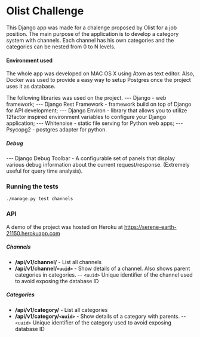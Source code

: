 # Olist Challenge

This Django app was made for a chalenge proposed by Olist for a job position.
The main purpose of the application is to develop a category system with channels.
Each channel has his own categories and the categories can be nested from 0 to N levels.

#### Environment used

The whole app was developed on MAC OS X using Atom as text editor. Also, Docker was used to provide a easy way to setup Postgres once the project uses it as database.

The following libraries was used on the project.
--- Django - web framework;
--- Django Rest Framework -  framework build on top of Django for API development;
--- Django Environ - library that allows you to utilize 12factor inspired environment variables to configure your Django application;
--- Whitenoise - static file serving for Python web apps;
--- Psycopg2 - postgres adapter for python.
##### Debug
--- Django Debug Toolbar - A configurable set of panels that display various debug information about the current request/response. (Extremely useful for query time analysis).

### Running the tests

```
./manage.py test channels
```

### API
A demo of the project was hosted on Heroku at https://serene-earth-21150.herokuapp.com

##### Channels
- <GET> **/api/v1/channel/** - List all channels
- <GET> **/api/v1/channel/`<uuid>`** - Show details of a channel. Also shows parent categories in categories.
-- `<uuid>` Unique identifier of the channel used to avoid exposing the database ID

##### Categories
- <GET> **/api/v1/category/** - List all categories
- <GET> **/api/v1/category/`<uuid>`** - Show details of a category with parents.
-- `<uuid>` Unique identifier of the category used to avoid exposing database ID

